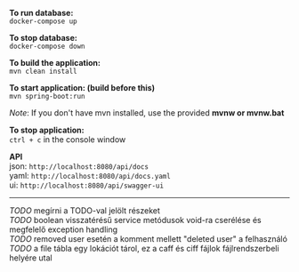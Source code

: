 **To run database:**  
`docker-compose up`
  
**To stop database:**  
`docker-compose down`
  
**To build the application:**  
`mvn clean install`

**To start application: (build before this)**  
`mvn spring-boot:run`

*Note*: If you don't have mvn installed, use the provided **mvnw or mvnw.bat**
  
**To stop application:**  
`ctrl + c` in the console window  
  

**API**  
json: `http://localhost:8080/api/docs`   
yaml: `http://localhost:8080/api/docs.yaml`   
ui: `http://localhost:8080/api/swagger-ui`  
___    
_TODO_ megírni a TODO-val jelölt részeket  
_TODO_ boolean visszatérésű service metódusok void-ra cserélése és megfelelő exception handling  
_TODO_ removed user esetén a komment mellett "deleted user" a felhasználó  
_TODO_ a file tábla egy lokációt tárol, ez a caff és ciff fájlok fájlrendszerbeli helyére utal  
